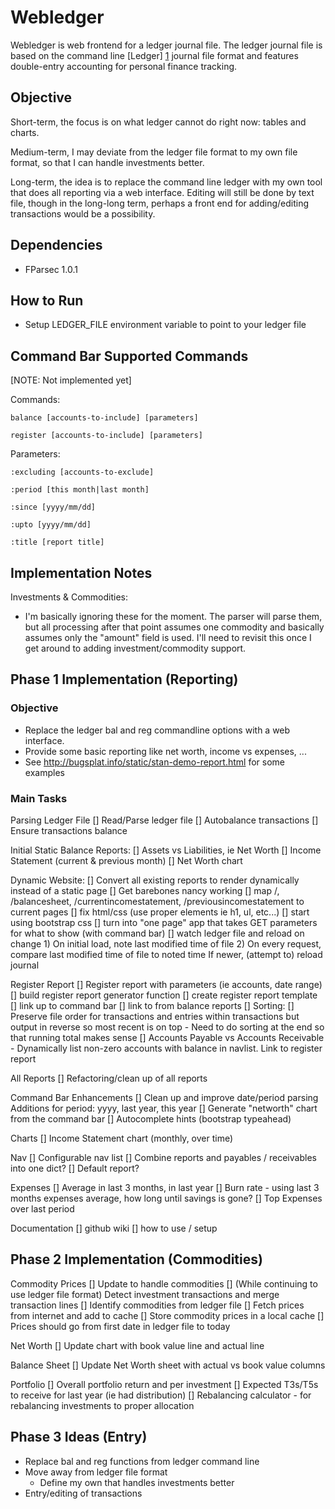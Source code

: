 Webledger
=========

Webledger is web frontend for a ledger journal file. The ledger journal file is
based on the command line [Ledger] [1] journal file format and features double-entry 
accounting for personal finance tracking.


Objective
---------

Short-term, the focus is on what ledger cannot do right now: tables and charts.

Medium-term, I may deviate from the ledger file format to my own file format,
so that I can handle investments better.

Long-term, the idea is to replace the command line ledger with my own tool that
does all reporting via a web interface. Editing will still be done by text file,
though in the long-long term, perhaps a front end for adding/editing 
transactions would be a possibility.


Dependencies
------------

*	FParsec 1.0.1



How to Run
----------

*	Setup LEDGER_FILE environment variable to point to your ledger file



Command Bar Supported Commands
------------------------------
[NOTE: Not implemented yet]

Commands:

	balance [accounts-to-include] [parameters]

	register [accounts-to-include] [parameters]

Parameters:

	:excluding [accounts-to-exclude]

	:period [this month|last month]

	:since [yyyy/mm/dd]

	:upto [yyyy/mm/dd]

	:title [report title]




Implementation Notes
--------------------

Investments & Commodities:
*	I'm basically ignoring these for the moment. The parser will parse them,
but all processing after that point assumes one commodity and basically assumes
only the "amount" field is used. I'll need to revisit this once I get around
to adding investment/commodity support.



Phase 1 Implementation (Reporting)
----------------------

### Objective

*	Replace the ledger bal and reg commandline options with a web interface.
*	Provide some basic reporting like net worth, income vs expenses, ...
*	See http://bugsplat.info/static/stan-demo-report.html for some examples

### Main Tasks

Parsing Ledger File
[] Read/Parse ledger file
[] Autobalance transactions
[] Ensure transactions balance

Initial Static Balance Reports:
[] Assets vs Liabilities, ie Net Worth
[] Income Statement (current & previous month)
[] Net Worth chart

Dynamic Website:
[] Convert all existing reports to render dynamically instead of a static page
	[] Get barebones nancy working
	[] map /, /balancesheet, /currentincomestatement, /previousincomestatement to current pages
	[] fix html/css (use proper elements ie h1, ul, etc...)
	[] start using bootstrap css
	[] turn into "one page" app that takes GET parameters for what to show (with command bar)
	[] watch ledger file and reload on change
		1) On initial load, note last modified time of file
		2) On every request, compare last modified time of file to noted time
			If newer, (attempt to) reload journal

Register Report
[] Register report with parameters (ie accounts, date range)
	[] build register report generator function
	[] create register report template
	[] link up to command bar
	[] link to from balance reports
[] Sorting:
	[] Preserve file order for transactions and entries within transactions but output in reverse so most recent is on top
		- Need to do sorting at the end so that running total makes sense
[] Accounts Payable vs Accounts Receivable
	- Dynamically list non-zero accounts with balance in navlist. Link to register report

All Reports
[] Refactoring/clean up of all reports

Command Bar Enhancements
[] Clean up and improve date/period parsing
	Additions for period: yyyy, last year, this year
[] Generate "networth" chart from the command bar
[] Autocomplete hints (bootstrap typeahead)

Charts
[] Income Statement chart (monthly, over time)

Nav
[] Configurable nav list
[] Combine reports and payables / receivables into one dict?
[] Default report?

Expenses
[] Average in last 3 months, in last year
[] Burn rate - using last 3 months expenses average, how long until savings is gone?
[] Top Expenses over last period

Documentation
[] github wiki
	[] how to use / setup


Phase 2 Implementation (Commodities)
----------------------

Commodity Prices
[] Update to handle commodities
[] (While continuing to use ledger file format) Detect investment transactions and merge transaction lines
[] Identify commodities from ledger file
[] Fetch prices from internet and add to cache
	[] Store commodity prices in a local cache
	[] Prices should go from first date in ledger file to today

Net Worth
[] Update chart with book value line and actual line

Balance Sheet
[] Update Net Worth sheet with actual vs book value columns

Portfolio
[] Overall portfolio return and per investment
[] Expected T3s/T5s to receive for last year (ie had distribution)
[] Rebalancing calculator - for rebalancing investments to proper allocation



Phase 3 Ideas (Entry)
-------------

- Replace bal and reg functions from ledger command line
- Move away from ledger file format
	- Define my own that handles investments better
- Entry/editing of transactions


[1]: http://www.ledger-cli.org/			"Ledger command-line accounting system"
